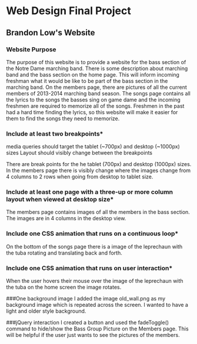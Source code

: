 Web Design Final Project
===================
Brandon Low's Website
---------------------
### Website Purpose
The purpose of this website is to provide a website for the bass section of the Notre Dame marching band. There is some description about marching band and the bass section on the home page. This will inform incoming freshman what it would be like to be part of the bass section in the marching band. On the members page, there are pictures of all the current members of 2013-2014 marching band season. The songs page contains all the lyrics to the songs the basses sing on game dame and the incoming freshmen are required to memorize all of the songs. Freshmen in the past had a hard time finding the lyrics, so this website will make it easier for them to find the songs they need to memorize.

### Include at least two breakpoints*
media queries should target the tablet (~700px) and desktop (~1000px) sizes
Layout should visibly change between the breakpoints

There are break points for the he tablet (700px) and desktop (1000px) sizes. In the members page there is visibly change where the images change from 4 columns to 2 rows when going from desktop to tablet size. 

### Include at least one page with a three-up or more column layout when viewed at desktop size*
The members page contains images of all the members in the bass section. The images are in 4 columns in the desktop view. 

### Include one CSS animation that runs on a continuous loop*
On the bottom of the songs page there is a image of the leprechaun with the tuba rotating and translating back and forth.

### Include one CSS animation that runs on user interaction*
When the user hovers their mouse over the image of the leprechaun with the tuba on the home screen the image rotates.

###One background image
I added the image old_wall.png as my background image which is repeated across the screen. I wanted to have a light and older style background. 

###jQuery interaction
I created a button and used the fadeToggle() command to hide/show the Bass Group Picture on the Members page. This will be helpful if the user just wants to see the pictures of the members.



